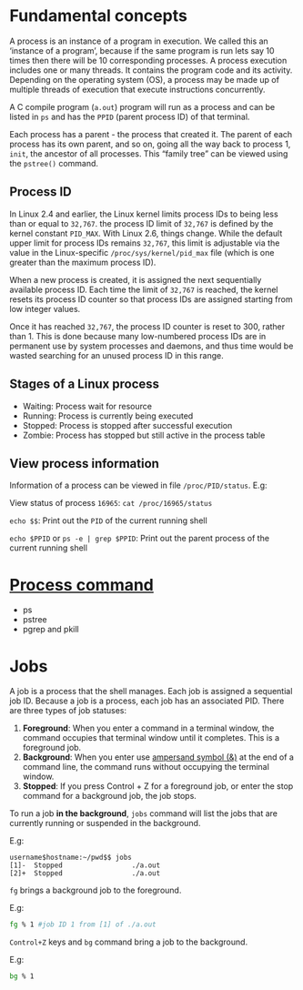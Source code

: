 # Fundamental concepts

A process is an instance of a program in execution. We called this an ‘instance of a program’, because if the same program is run lets say 10 times then there will be 10 corresponding processes. A process execution includes one or many threads. It contains the program code and its activity. Depending on the operating system (OS), a process may be made up of multiple threads of execution that execute instructions concurrently.

A C compile program (``a.out``) program will run as a process and can be listed in ``ps`` and has the ``PPID`` (parent process ID) of that terminal.

Each process has a parent - the process that created it. The parent of each process has its own parent, and so on, going all the way back to process 1, ``init``, the ancestor of all processes. This “family tree” can be viewed using the ``pstree()`` command.

## Process ID

In Linux 2.4 and earlier, the Linux kernel limits process IDs to being less than or equal to ``32,767``. the process ID limit of ``32,767`` is defined by the kernel constant ``PID_MAX``. With Linux 2.6, things change. While the default upper limit for process IDs remains ``32,767``, this limit is adjustable via the value in the Linux-specific ``/proc/sys/kernel/pid_max`` file (which is one greater than the maximum process ID).

When a new process is created, it is assigned the next sequentially available process ID. Each time the limit of ``32,767`` is reached, the kernel resets its process ID counter so that process IDs are assigned starting from low integer values. 

Once it has reached ``32,767``, the process ID counter is reset to 300, rather than 1. This is done because many low-numbered process IDs are in permanent use by system processes and daemons, and thus time would be wasted searching for an unused process ID in this range.

## Stages of a Linux process

* Waiting: Process wait for resource
* Running: Process is currently being executed
* Stopped: Process is stopped after successful execution
* Zombie: Process has stopped but still active in the process table

## View process information

Information of a process can be viewed in file ``/proc/PID/status``. E.g: 

View status of process ``16965``: ``cat /proc/16965/status``

``echo $$``: Print out the ``PID`` of the current running shell

``echo $PPID`` or ``ps -e | grep $PPID``: Print out the parent process of the current running shell

# [Process command]()

* ps
* pstree
* pgrep and pkill 

# Jobs

A job is a process that the shell manages. Each job is assigned a sequential job ID. Because a job is a process, each job has an associated PID. There are three types of job statuses:

1. **Foreground**: When you enter a command in a terminal window, the command occupies that terminal window until it completes. This is a foreground job.
2. **Background**: When you enter use [ampersand symbol (&)](https://github.com/TranPhucVinh/Linux-Shell/blob/master/Unix%20commands/List%20of%20commands.md#-control-operator) at the end of a command line, the command runs without occupying the terminal window.
3. **Stopped**: If you press Control + Z for a foreground job, or enter the stop command for a background job, the job stops. 

To run a job **in the background**, 
``jobs`` command will list the jobs that are currently running or suspended in the background.

E.g:

```
username$hostname:~/pwd$$ jobs
[1]-  Stopped                 ./a.out
[2]+  Stopped                 ./a.out
```

``fg`` brings a background job to the foreground.

E.g:

```sh
fg % 1 #job ID 1 from [1] of ./a.out
```

``Control+Z`` keys and ``bg`` command bring a job to the background.

E.g:

```sh
bg % 1
```
